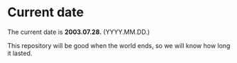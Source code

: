 # Current date

The current date is **2003.07.28.** (YYYY.MM.DD.)

This repository will be good when the world ends, so we will know how long it lasted.